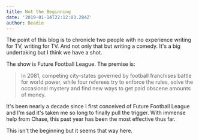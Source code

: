 ```yaml
---
title: Not the Beginning
date: '2019-01-14T22:12:03.284Z'
author: Beadie
---
```


The point of this blog is to chronicle two people with no experience writing for TV, writing for TV. And not only that but writing a comedy. It's a big undertaking but I think we have a shot.

The show is Future Football League. The premise is:

> In 2081, competing city-states governed by football franchises battle for world power, while four referees try to enforce the rules, solve the occasional mystery and find new ways to get paid obscene amounts of money.﻿

It's been nearly a decade since I first conceived of Future Football League and I'm sad it's taken me so long to finally pull the trigger. With immense help from Chase, this past year has been the most effective thus far.

This isn't the beginning but it seems that way here.
